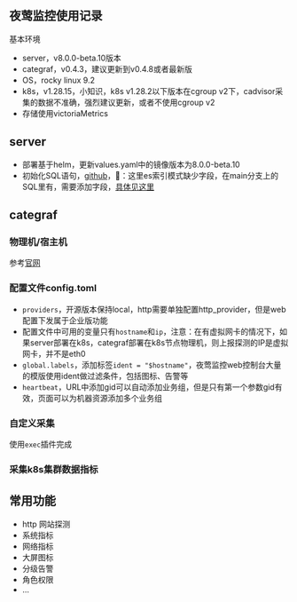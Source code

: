 夜莺监控使用记录
---

基本环境
- server，v8.0.0-beta.10版本
- categraf，v0.4.3，建议更新到v0.4.8或者最新版
- OS，rocky linux 9.2
- k8s，v1.28.15，小知识，k8s v1.28.2以下版本在cgroup v2下，cadvisor采集的数据不准确，强烈建议更新，或者不使用cgroup v2
- 存储使用victoriaMetrics

## server

- 部署基于helm，更新values.yaml中的镜像版本为8.0.0-beta.10
- 初始化SQL语句，[github](https://github.com/ccfos/nightingale/blob/v8.0.0-beta.10/docker/initsql/a-n9e.sql)，📢：这里es索引模式缺少字段，在main分支上的SQL里有，需要添加字段，[具体见这里](https://github.com/ccfos/nightingale/blob/main/docker/initsql/a-n9e.sql)

## categraf

### 物理机/宿主机
参考[官网](https://flashcat.cloud/docs/content/flashcat-monitor/categraf/2-installation/)

### 配置文件config.toml
- `providers`，开源版本保持local，http需要单独配置http_provider，但是web配置下发属于企业版功能
- 配置文件中可用的变量只有`hostname`和`ip`，注意：在有虚拟网卡的情况下，如果server部署在k8s，categraf部署在k8s节点物理机，则上报探测的IP是虚拟网卡，并不是eth0
- `global.labels`，添加标签`ident = "$hostname"`，夜莺监控web控制台大量的模版使用ident做过滤条件，包括图标、告警等
- `heartbeat`，URL中添加gid可以自动添加业务组，但是只有第一个参数gid有效，页面可以为机器资源添加多个业务组

### 自定义采集
使用`exec`插件完成

### 采集k8s集群数据指标
 
## 常用功能
- http 网站探测
- 系统指标
- 网络指标
- 大屏图标
- 分级告警
- 角色权限
- ...
